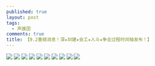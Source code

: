 ```yaml
---
published: true
layout: post
tags:
  - 声援团
comments: true
title: 【9.2重磅消息！深★圳建★会工★人斗★争全过程时间轴发布！】
---
```


![](https://ae01.alicdn.com/kf/HTB139d.KASWBuNjSszdq6zeSpXaw.jpg)
![](https://ae01.alicdn.com/kf/HTB1VpthKv5TBuNjSspmq6yDRVXau.jpg)
![](https://ae01.alicdn.com/kf/HTB1sZc7KhSYBuNjSspjq6x73VXa3.jpg)
![](https://ae01.alicdn.com/kf/HTB1WAVBKuySBuNjy1zdq6xPxFXaK.jpg)
![](https://ae01.alicdn.com/kf/HTB1V3u3uZj_B1NjSZFHq6yDWpXao.jpg)
![](https://ae01.alicdn.com/kf/HTB1W_1YB5CYBuNkSnaVq6AMsVXa4.jpg)
![](https://ae01.alicdn.com/kf/HTB1CJD_u5QnBKNjSZFmq6AApVXaZ.jpg)
![](https://ae01.alicdn.com/kf/HTB1jS5bdjfguuRjSszcq6zb7FXaf.jpg)
![](https://ae01.alicdn.com/kf/HTB1EuqaKr9YBuNjy0Fgq6AxcXXae.jpg)
![](https://ae01.alicdn.com/kf/HTB1tSfjuYZnBKNjSZFKq6AGOVXaH.jpg)
